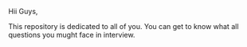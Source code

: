 Hii Guys, 

This repository is dedicated to all of you. You can get to know what all questions you mught face in interview. 
